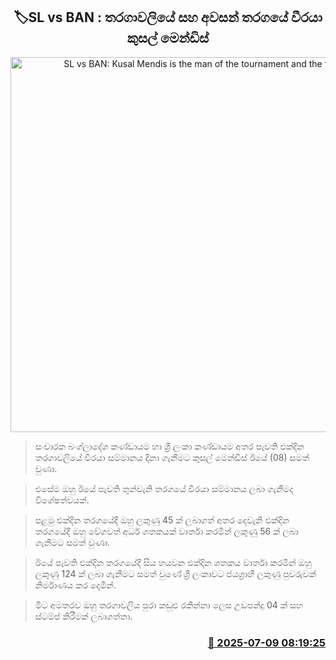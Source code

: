 <p align='center'><b><h2 align='center' title='SL vs BAN: Kusal Mendis is the man of the tournament and the final'>🏷SL vs BAN : තරගාවලියේ සහ අවසන් තරගයේ වීරයා කුසල් මෙන්ඩිස්</h2></b></p>
<p align='center'><img src='https://helakuru.sgp1.cdn.digitaloceanspaces.com/esana/images/lib/kusal-mendis-50-nz.jpg' width='600' alt='SL vs BAN: Kusal Mendis is the man of the tournament and the final'></p>

> සංචාරක බංග්ලාදේශ කණ්ඩායම හා ශ්‍රී ලංකා කණ්ඩායම අතර පැවති එක්දින තරගාවලියේ වීරයා සම්මානය දිනා ගැනීමට කුසල් මෙන්ඩිස් ඊයේ (08) සමත් වුණා.

> එසේම ඔහු ඊයේ පැවති තුන්වැනි තරගයේ වීරයා සම්මානය ලබා ගැනීමද විශේෂත්වයක්.

> පළමු එක්දින තරගයේදී ඔහු ලකුණු 45 ක් ලබාගත් අතර දෙවැනි එක්දින තරගයේදී ඔහු වේගවත් අර්ධ ශතකයක් වාර්තා කරමින් ලකුණු 56 ක් ලබා ගැනීමට සමත් වුණා.

> ඊයේ පැවති එක්දින තරගයේදී සිය හයවන එක්දින ශතකය වාර්තා කරමින් ඔහු ලකුණු 124 ක් ලබා ගැනීමට සමත් වුණේ ශ්‍රී ලංකාවට ජයග්‍රාහී ලකුණු පුවරුවක් නිර්මාණය කර දෙමින්.

> මීට අමතරව ඔහු තරගාවලිය පුරා කඩුළු රකින්නා ලෙස උඩපන්දු 04 ක් සහ ස්ටම්ප් කිරීමක් ලබාගත්තා.



<h3 align='right'><a href='https://www.helakuru.lk/esana/p/111711/'>📅 2025-07-09 08:19:25</a></h3>
